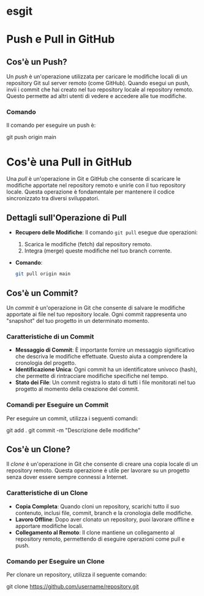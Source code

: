 # esgit
# Push e Pull in GitHub

## Cos'è un Push?

Un *push* è un'operazione utilizzata per caricare le modifiche locali di un repository Git sul server remoto (come GitHub). Quando esegui un push, invii i commit che hai creato nel tuo repository locale al repository remoto. Questo permette ad altri utenti di vedere e accedere alle tue modifiche.

### Comando

Il comando per eseguire un push è:

git push origin main
# Cos'è una Pull in GitHub

Una *pull* è un'operazione in Git e GitHub che consente di scaricare le modifiche apportate nel repository remoto e unirle con il tuo repository locale. Questa operazione è fondamentale per mantenere il codice sincronizzato tra diversi sviluppatori.

## Dettagli sull'Operazione di Pull

- **Recupero delle Modifiche**: 
  Il comando `git pull` esegue due operazioni: 
  1. Scarica le modifiche (fetch) dal repository remoto.
  2. Integra (merge) queste modifiche nel tuo branch corrente.

- **Comando**:
  ```bash
  git pull origin main
## Cos'è un Commit?

Un *commit* è un'operazione in Git che consente di salvare le modifiche apportate ai file nel tuo repository locale. Ogni commit rappresenta uno "snapshot" del tuo progetto in un determinato momento. 

### Caratteristiche di un Commit

- **Messaggio di Commit**: È importante fornire un messaggio significativo che descriva le modifiche effettuate. Questo aiuta a comprendere la cronologia del progetto.
- **Identificazione Unica**: Ogni commit ha un identificatore univoco (hash), che permette di rintracciare modifiche specifiche nel tempo.
- **Stato dei File**: Un commit registra lo stato di tutti i file monitorati nel tuo progetto al momento della creazione del commit.

### Comandi per Eseguire un Commit

Per eseguire un commit, utilizza i seguenti comandi:

git add .
git commit -m "Descrizione delle modifiche"
## Cos'è un Clone?

Il *clone* è un'operazione in Git che consente di creare una copia locale di un repository remoto. Questa operazione è utile per lavorare su un progetto senza dover essere sempre connessi a Internet.

### Caratteristiche di un Clone

- **Copia Completa**: Quando cloni un repository, scarichi tutto il suo contenuto, inclusi file, commit, branch e la cronologia delle modifiche.
- **Lavoro Offline**: Dopo aver clonato un repository, puoi lavorare offline e apportare modifiche locali.
- **Collegamento al Remoto**: Il clone mantiene un collegamento al repository remoto, permettendo di eseguire operazioni come pull e push.

### Comando per Eseguire un Clone

Per clonare un repository, utilizza il seguente comando:

git clone https://github.com/username/repository.git
